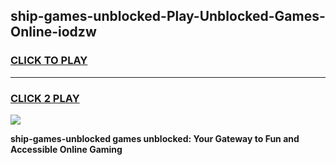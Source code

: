 
## ship-games-unblocked-Play-Unblocked-Games-Online-iodzw
<h3>
<a href="https://premium76.site?title=ship-games-unblocked&ref=24A">CLICK TO PLAY</a></h3>
<hr>

<h3>
<a href="https://premium76.site?title=ship-games-unblocked&ref=24A">CLICK 2 PLAY</a>
  
</h3>

<a href="https://premium76.site?title=ship-games-unblocked&ref=24A"><img src="https://clearcache.store/games.png"></a>


**ship-games-unblocked games unblocked: Your Gateway to Fun and Accessible Online Gaming**
